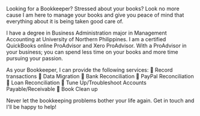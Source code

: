 Looking for a Bookkeeper? Stressed about your books? Look no more cause I am here to manage your books and give you peace of mind that everything about it is being taken good care of.

I have a degree in Business Administration major in Management Accounting at University of Northern Philippines. I am a certified QuickBooks online ProAdvisor and Xero ProAdvisor. With a ProAdvisor in your business; you can spend less time on your books and more time pursuing your passion.

As your Bookkeeper, I can provide the following services:
 Record transactions
 Data Migration
 Bank Reconciliation
 PayPal Reconciliation
 Loan Reconciliation
 Tune Up/Troubleshoot Accounts Payable/Receivable
 Book Clean up

Never let the bookkeeping problems bother your life again. Get in touch and I'll be happy to help!

